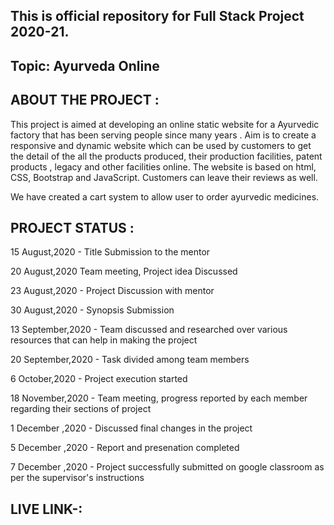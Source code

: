 <h2>This is official repository for Full Stack Project 2020-21. </h2>

<h2>Topic: Ayurveda Online </h2> 

<h2>ABOUT THE PROJECT : </h2>
This project is aimed at developing an online static website for a Ayurvedic factory that has been serving people since many years . Aim is to create a responsive and dynamic website which can be used by customers to get the detail of the all the products produced, their production facilities, patent products , legacy and other facilities online. The website is based on html, CSS, Bootstrap and JavaScript. Customers can leave their reviews as well.

We have created a cart system to allow user to order ayurvedic medicines.

<h2> PROJECT STATUS : </h2>
  
15 August,2020 - Title Submission to the mentor

20 August,2020 Team meeting, Project idea Discussed

23 August,2020 - Project Discussion with mentor

30 August,2020 - Synopsis Submission

13 September,2020 - Team discussed and researched over various resources that can help in making the project

20 September,2020 - Task divided among team members

6 October,2020 - Project execution started

18 November,2020 - Team meeting, progress reported by each member regarding their sections of project

1 December ,2020 - Discussed final changes in the project

5 December ,2020 - Report and presenation completed

7 December ,2020 - Project successfully submitted on google classroom as per the supervisor's instructions

<h2>LIVE LINK-: </h2>




